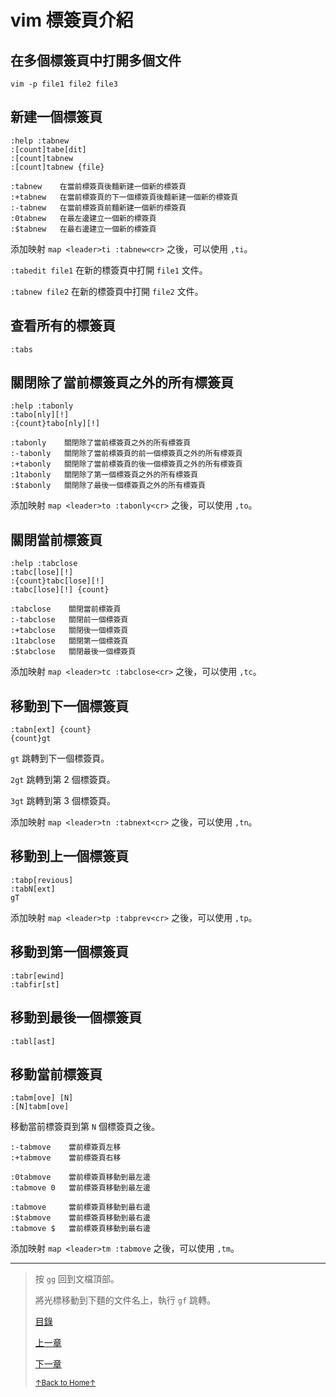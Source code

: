 # vim 標簽頁介紹

## 在多個標簽頁中打開多個文件

```
vim -p file1 file2 file3
```

## 新建一個標簽頁

```
:help :tabnew
:[count]tabe[dit]
:[count]tabnew
:[count]tabnew {file}
```

```
:tabnew    在當前標簽頁後麵新建一個新的標簽頁
:+tabnew   在當前標簽頁的下一個標簽頁後麵新建一個新的標簽頁
:-tabnew   在當前標簽頁前麵新建一個新的標簽頁
:0tabnew   在最左邊建立一個新的標簽頁
:$tabnew   在最右邊建立一個新的標簽頁
```

添加映射 `map <leader>ti :tabnew<cr>` 之後，可以使用 `,ti`。

`:tabedit file1` 在新的標簽頁中打開 `file1` 文件。

`:tabnew file2` 在新的標簽頁中打開 `file2` 文件。

## 查看所有的標簽頁

```
:tabs
```

## 關閉除了當前標簽頁之外的所有標簽頁

```
:help :tabonly
:tabo[nly][!]
:{count}tabo[nly][!]
```

```
:tabonly    關閉除了當前標簽頁之外的所有標簽頁
:-tabonly   關閉除了當前標簽頁的前一個標簽頁之外的所有標簽頁
:+tabonly   關閉除了當前標簽頁的後一個標簽頁之外的所有標簽頁
:1tabonly   關閉除了第一個標簽頁之外的所有標簽頁
:$tabonly   關閉除了最後一個標簽頁之外的所有標簽頁
```

添加映射 `map <leader>to :tabonly<cr>` 之後，可以使用 `,to`。

## 關閉當前標簽頁

```
:help :tabclose
:tabc[lose][!]
:{count}tabc[lose][!]
:tabc[lose][!] {count}
```

```
:tabclose    關閉當前標簽頁
:-tabclose   關閉前一個標簽頁
:+tabclose   關閉後一個標簽頁
:1tabclose   關閉第一個標簽頁
:$tabclose   關閉最後一個標簽頁
```

添加映射 `map <leader>tc :tabclose<cr>` 之後，可以使用 `,tc`。

## 移動到下一個標簽頁

```
:tabn[ext] {count}
{count}gt
```

`gt` 跳轉到下一個標簽頁。

`2gt` 跳轉到第 2 個標簽頁。

`3gt` 跳轉到第 3 個標簽頁。

添加映射 `map <leader>tn :tabnext<cr>` 之後，可以使用 `,tn`。

## 移動到上一個標簽頁

```
:tabp[revious]
:tabN[ext]
gT
```

添加映射 `map <leader>tp :tabprev<cr>` 之後，可以使用 `,tp`。

## 移動到第一個標簽頁

```
:tabr[ewind]
:tabfir[st]
```

## 移動到最後一個標簽頁

```
:tabl[ast]
```

## 移動當前標簽頁

```
:tabm[ove] [N]
:[N]tabm[ove]
```

移動當前標簽頁到第 `N` 個標簽頁之後。

```
:-tabmove    當前標簽頁左移
:+tabmove    當前標簽頁右移

:0tabmove    當前標簽頁移動到最左邊
:tabmove 0   當前標簽頁移動到最左邊

:tabmove     當前標簽頁移動到最右邊
:$tabmove    當前標簽頁移動到最右邊
:tabmove $   當前標簽頁移動到最右邊
```

添加映射 `map <leader>tm :tabmove` 之後，可以使用 `,tm`。

* * *

> 按 `gg` 回到文檔頂部。
>
> 將光標移動到下麵的文件名上，執行 `gf` 跳轉。
>
> [目錄](README.md)
>
> [上一章](README_vim_1.5_substitute.md)
>
> [下一章](README_vim_1.7_windows.md)
>
> <a href='https://github.com/MDGSF/MyVim'><small>↑Back to Home↑</small></a>

